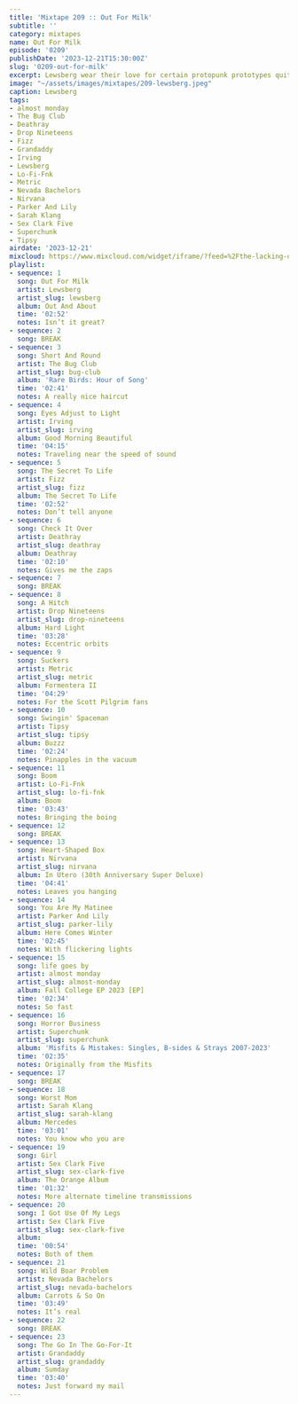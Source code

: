 ```yaml
---
title: 'Mixtape 209 :: Out For Milk'
subtitle: ''
category: mixtapes
name: Out For Milk
episode: '0209'
publishDate: '2023-12-21T15:30:00Z'
slug: '0209-out-for-milk'
excerpt: Lewsberg wear their love for certain protopunk prototypes quite well.
image: "~/assets/images/mixtapes/209-lewsberg.jpeg"
caption: Lewsberg
tags:
- almost monday
- The Bug Club
- Deathray
- Drop Nineteens
- Fizz
- Grandaddy
- Irving
- Lewsberg
- Lo-Fi-Fnk
- Metric
- Nevada Bachelors
- Nirvana
- Parker And Lily
- Sarah Klang
- Sex Clark Five
- Superchunk
- Tipsy
airdate: '2023-12-21'
mixcloud: https://www.mixcloud.com/widget/iframe/?feed=%2Fthe-lacking-org%2Fk7q2ob-209-out-for-milk%2F&hide_artwork=1&hide_cover=1
playlist:
- sequence: 1
  song: Out For Milk
  artist: Lewsberg
  artist_slug: lewsberg
  album: Out And About
  time: '02:52'
  notes: Isn’t it great?
- sequence: 2
  song: BREAK
- sequence: 3
  song: Short And Round
  artist: The Bug Club
  artist_slug: bug-club
  album: 'Rare Birds: Hour of Song'
  time: '02:41'
  notes: A really nice haircut
- sequence: 4
  song: Eyes Adjust to Light
  artist: Irving
  artist_slug: irving
  album: Good Morning Beautiful
  time: '04:15'
  notes: Traveling near the speed of sound
- sequence: 5
  song: The Secret To Life
  artist: Fizz
  artist_slug: fizz
  album: The Secret To Life
  time: '02:52'
  notes: Don’t tell anyone
- sequence: 6
  song: Check It Over
  artist: Deathray
  artist_slug: deathray
  album: Deathray
  time: '02:10'
  notes: Gives me the zaps
- sequence: 7
  song: BREAK
- sequence: 8
  song: A Hitch
  artist: Drop Nineteens
  artist_slug: drop-nineteens
  album: Hard Light
  time: '03:28'
  notes: Eccentric orbits
- sequence: 9
  song: Suckers
  artist: Metric
  artist_slug: metric
  album: Formentera II
  time: '04:29'
  notes: For the Scott Pilgrim fans
- sequence: 10
  song: Swingin' Spaceman
  artist: Tipsy
  artist_slug: tipsy
  album: Buzzz
  time: '02:24'
  notes: Pinapples in the vacuum
- sequence: 11
  song: Boom
  artist: Lo-Fi-Fnk
  artist_slug: lo-fi-fnk
  album: Boom
  time: '03:43'
  notes: Bringing the boing
- sequence: 12
  song: BREAK
- sequence: 13
  song: Heart-Shaped Box
  artist: Nirvana
  artist_slug: nirvana
  album: In Utero (30th Anniversary Super Deluxe)
  time: '04:41'
  notes: Leaves you hanging
- sequence: 14
  song: You Are My Matinee
  artist: Parker And Lily
  artist_slug: parker-lily
  album: Here Comes Winter
  time: '02:45'
  notes: With flickering lights
- sequence: 15
  song: life goes by
  artist: almost monday
  artist_slug: almost-monday
  album: Fall College EP 2023 [EP]
  time: '02:34'
  notes: So fast
- sequence: 16
  song: Horror Business
  artist: Superchunk
  artist_slug: superchunk
  album: 'Misfits & Mistakes: Singles, B-sides & Strays 2007-2023'
  time: '02:35'
  notes: Originally from the Misfits
- sequence: 17
  song: BREAK
- sequence: 18
  song: Worst Mom
  artist: Sarah Klang
  artist_slug: sarah-klang
  album: Mercedes
  time: '03:01'
  notes: You know who you are
- sequence: 19
  song: Girl
  artist: Sex Clark Five
  artist_slug: sex-clark-five
  album: The Orange Album
  time: '01:32'
  notes: More alternate timeline transmissions
- sequence: 20
  song: I Got Use Of My Legs
  artist: Sex Clark Five
  artist_slug: sex-clark-five
  album:
  time: '00:54'
  notes: Both of them
- sequence: 21
  song: Wild Boar Problem
  artist: Nevada Bachelors
  artist_slug: nevada-bachelors
  album: Carrots & So On
  time: '03:49'
  notes: It’s real
- sequence: 22
  song: BREAK
- sequence: 23
  song: The Go In The Go-For-It
  artist: Grandaddy
  artist_slug: grandaddy
  album: Sumday
  time: '03:40'
  notes: Just forward my mail
---
```


